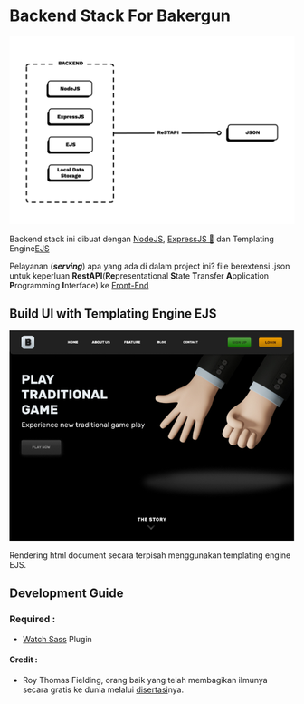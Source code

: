 # Backend Stack For Bakergun

![Flow-Diagram-NodeJS-ExpressJS-EJS-WithoutDB](Flow_Diagram_NodeJS_ExpressJS_EJS_WithoutDB_sm.png)

Backend stack ini dibuat dengan [NodeJS](https://nodejs.org), [ExpressJS 🚀](https://expressjs.com) dan Templating Engine[EJS](https://ejs.co/)

Pelayanan (**_serving_**) apa yang ada di dalam project ini? file berextensi .json untuk keperluan **RestAPI**(**Re**presentational **S**tate **T**ransfer **A**pplication **P**rogramming **I**nterface) ke [Front-End](https://github.com/sanengineer/backergun)


## Build UI with Templating Engine EJS


![bakergun-ui-img](Public/assets/images/bakergun-landing-page.jpg)

Rendering html document secara terpisah menggunakan templating engine EJS.


## Development Guide

### Required :

- [Watch Sass](https://marketplace.visualstudio.com/items?itemName=ritwickdey.live-sass) Plugin

#### Credit :

- Roy Thomas Fielding, orang baik yang telah membagikan ilmunya secara gratis ke dunia melalui [disertasi](https://www.ics.uci.edu/~fielding/pubs/dissertation/top.htm)nya.
